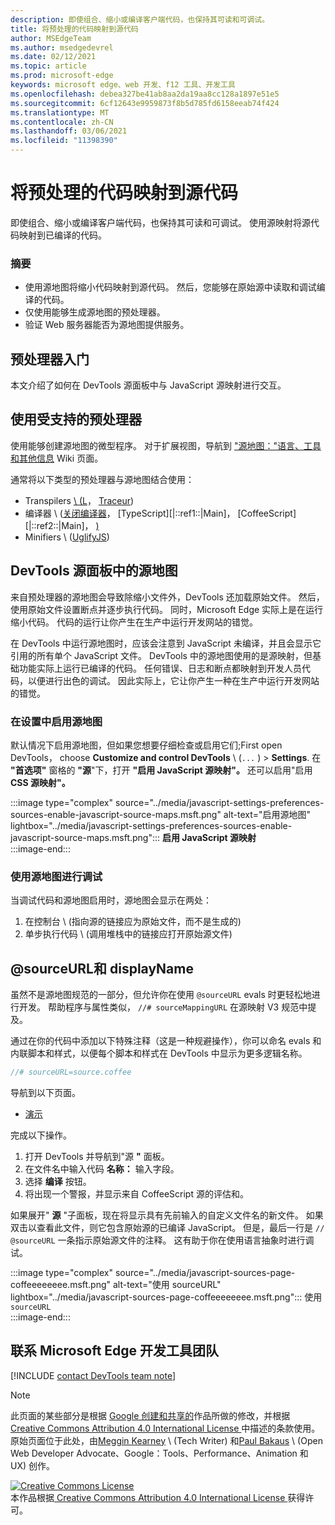 ```yaml
---
description: 即使组合、缩小或编译客户端代码，也保持其可读和可调试。
title: 将预处理的代码映射到源代码
author: MSEdgeTeam
ms.author: msedgedevrel
ms.date: 02/12/2021
ms.topic: article
ms.prod: microsoft-edge
keywords: microsoft edge、web 开发、f12 工具、开发工具
ms.openlocfilehash: debea327be41ab8aa2da19aa8cc128a1897e51e5
ms.sourcegitcommit: 6cf12643e9959873f8b5d785fd6158eeab74f424
ms.translationtype: MT
ms.contentlocale: zh-CN
ms.lasthandoff: 03/06/2021
ms.locfileid: "11398390"
---
```

<!-- Copyright Meggin Kearney and Paul Bakaus

   Licensed under the Apache License, Version 2.0 (the "License");
   you may not use this file except in compliance with the License.
   You may obtain a copy of the License at

       https://www.apache.org/licenses/LICENSE-2.0

   Unless required by applicable law or agreed to in writing, software
   distributed under the License is distributed on an "AS IS" BASIS,
   WITHOUT WARRANTIES OR CONDITIONS OF ANY KIND, either express or implied.
   See the License for the specific language governing permissions and
   limitations under the License.  -->  

# <a name="map-preprocessed-code-to-source-code"></a>将预处理的代码映射到源代码  

即使组合、缩小或编译客户端代码，也保持其可读和可调试。  使用源映射将源代码映射到已编译的代码。  

### <a name="summary"></a>摘要  

*   使用源地图将缩小代码映射到源代码。  然后，您能够在原始源中读取和调试编译的代码。  
*   仅使用能够生成源地图的预处理器。  
*   验证 Web 服务器能否为源地图提供服务。  
    
<!--todo: add link to preprocessors capable of producing Source Maps when section is available -->  
<!--[]: /web/tools/setup/setup-preprocessors?#supported_preprocessors ""  -->  

## <a name="get-started-with-preprocessors"></a>预处理器入门  

本文介绍了如何在 DevTools 源面板中与 JavaScript 源映射进行交互。  <!--For a first overview of what preprocessors are, how each may help, and how Source Maps work; navigate to Set Up CSS & JS Preprocessors.  -->  

<!--todo: add link to Set Up CSS & JS Preprocessors when section is available -->  
<!--[]: /web/tools/setup/setup-preprocessors#debugging-and-editing-preprocessed-content ""  -->  

## <a name="use-a-supported-preprocessor"></a>使用受支持的预处理器  

使用能够创建源地图的微型程序。  <!--For the most popular options, navigate to preprocessor support section.  -->  对于扩展视图，导航到 ["源地图："语言、工具和其他信息][GitHubWikiSourceMapsLanguagesTools] Wiki 页面。  

<!--todo: add link to display the preprocessor support section when section is available -->  
<!--[]: /web/tools/setup/setup-preprocessors?#supported_preprocessors ""  -->  

通常将以下类型的预处理器与源地图结合使用：  

*   Transpilers [\ (L][BabelJS]， [Traceur][GitHubWikiGoogleTraceurCompiler]\)   
*   编译器 \ ([关闭编译器][GitHubGoogleClosureCompiler]， [TypeScript][|::ref1::|Main]， [CoffeeScript][|::ref2::|Main]， [) ][DartMain]  
*   Minifiers \ ([UglifyJS][GitHubMishooUglifyJS]\)   
    
## <a name="source-maps-in-devtools-sources-panel"></a>DevTools 源面板中的源地图  

来自预处理器的源地图会导致除缩小文件外，DevTools 还加载原始文件。  然后，使用原始文件设置断点并逐步执行代码。  同时，Microsoft Edge 实际上是在运行缩小代码。  代码的运行让你产生在生产中运行开发网站的错觉。  

在 DevTools 中运行源地图时，应该会注意到 JavaScript 未编译，并且会显示它引用的所有单个 JavaScript 文件。  DevTools 中的源地图使用的是源映射，但基础功能实际上运行已编译的代码。  任何错误、日志和断点都映射到开发人员代码，以便进行出色的调试。  因此实际上，它让你产生一种在生产中运行开发网站的错觉。  

### <a name="enable-source-maps-in-settings"></a>在设置中启用源地图  

默认情况下启用源地图<!-- \(as of Microsoft Edge 39\)-->，但如果您想要仔细检查或启用它们;First open DevTools， choose **Customize and control DevTools** \ (`...` \) > **Settings**.  在 **"首选项"** 窗格的 **"源**"下，打开 **"启用 JavaScript 源映射"。**  还可以启用"启用**CSS 源映射"。**  

:::image type="complex" source="../media/javascript-settings-preferences-sources-enable-javascript-source-maps.msft.png" alt-text="启用源地图" lightbox="../media/javascript-settings-preferences-sources-enable-javascript-source-maps.msft.png":::
   **启用 JavaScript 源映射**  
:::image-end:::  

### <a name="debugging-with-source-maps"></a>使用源地图进行调试  

当调试代码和源地图启用时，源地图会显示在两处：  

1.  在控制台 \ (指向源的链接应为原始文件，而不是生成的\)   
1.  单步执行代码 \ (调用堆栈中的链接应打开原始源文件\)   
    
<!--todo: add link to debugging your code when section is available -->  
<!--[DebugBreakpointsStepCode]: ../debug/breakpoints/step-code.md ""  -->  

## <a name="sourceurl-and-displayname"></a>@sourceURL和 displayName  

虽然不是源地图规范的一部分，但允许你在使用 `@sourceURL` evals 时更轻松地进行开发。  帮助程序与属性类似， `//# sourceMappingURL` 在源映射 V3 规范中提及。  

通过在你的代码中添加以下特殊注释（这是一种规避操作），你可以命名 evals 和内联脚本和样式，以便每个脚本和样式在 DevTools 中显示为更多逻辑名称。  

```javascript
//# sourceURL=source.coffee
```  

导航到以下页面。  

*   [演示][CssNinjaDemoSourceMapping]

完成以下操作。  

1.  打开 DevTools 并导航到"源 **"** 面板。  
1.  在文件名中输入代码 **名称：** 输入字段。  
1.  选择 **编译** 按钮。  
1.  将出现一个警报，并显示来自 CoffeeScript 源的评估和。  
    
如果展开" **源** "子面板，现在将显示具有先前输入的自定义文件名的新文件。  如果双击以查看此文件，则它包含原始源的已编译 JavaScript。  但是，最后一行是 `// @sourceURL` 一条指示原始源文件的注释。  这有助于你在使用语言抽象时进行调试。  

:::image type="complex" source="../media/javascript-sources-page-coffeeeeeeee.msft.png" alt-text="使用 sourceURL" lightbox="../media/javascript-sources-page-coffeeeeeeee.msft.png":::
   使用 `sourceURL`  
:::image-end:::  

## <a name="getting-in-touch-with-the-microsoft-edge-devtools-team"></a>联系 Microsoft Edge 开发工具团队

[!INCLUDE [contact DevTools team note](../includes/contact-devtools-team-note.md)]  

<!-- links -->  

[BabelJS]: https://babeljs.io "Compilerl 是 JavaScript 编译器"  

[CoffeeScriptMain]: https://coffeescript.org "CoffeeScript"  

[CssNinjaDemoSourceMapping]: https://www.thecssninja.com/demo/source_mapping/compile.html "//# sourceURL eval 命名的简单示例"  

[DartMain]: https://www.dartlang.org "编程语言"  

[GitHubGoogleClosureCompiler]: https://github.com/google/closure-compiler "google/closure-compiler |GitHub"  

[GitHubMishooUglifyJS]: https://github.com/mishoo/UglifyJS "mishoo/UglifyJS |GitHub"  

[GitHubWikiSourceMapsLanguagesTools]: https://github.com/ryanseddon/source-map/wiki/Source-maps:-languages,-tools-and-other-info "源地图：语言、工具和其他|GitHub Wiki"  

[GitHubWikiGoogleTraceurCompiler]: https://github.com/google/traceur-compiler/wiki/Getting-Started "入门 - google/traceur-compiler |GitHub Wiki"  

[TypeScriptMain]: https://www.typescriptlang.org "TypeScript"  

> [!NOTE]
> 此页面的某些部分是根据 [Google 创建和共享的][GoogleSitePolicies]作品所做的修改，并根据[ Creative Commons Attribution 4.0 International License ][CCA4IL]中描述的条款使用。  
> 原始页面位于此处，[](https://developers.google.com/web/tools/chrome-devtools/javascript/source-maps)由[Meggin Kearney][MegginKearney] \ (Tech Writer\) 和[Paul Bakaus][PaulBakaus] \ (Open Web Developer Advocate、Google：Tools、Performance、Animation 和 UX\) 创作。  

[![Creative Commons License][CCby4Image]][CCA4IL]  
本作品根据[ Creative Commons Attribution 4.0 International License ][CCA4IL]获得许可。  

[CCA4IL]: https://creativecommons.org/licenses/by/4.0  
[CCby4Image]: https://i.creativecommons.org/l/by/4.0/88x31.png  
[GoogleSitePolicies]: https://developers.google.com/terms/site-policies  
[KayceBasques]: https://developers.google.com/web/resources/contributors/kaycebasques  
[MegginKearney]: https://developers.google.com/web/resources/contributors/megginkearney  
[PaulBakaus]: https://developers.google.com/web/resources/contributors/pbakaus  
